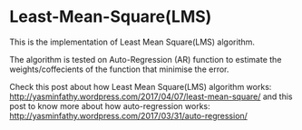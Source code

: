 # Least-Mean-Square(LMS)
This is the implementation of Least Mean Square(LMS) algorithm.

The algorithm is tested on Auto-Regression (AR) function to estimate the weights/coffecients of the function that minimise the error.

Check this post about how Least Mean Square(LMS) algorithm works:
http://yasminfathy.wordpress.com/2017/04/07/least-mean-square/
and this post to know more about how auto-regression works:
http://yasminfathy.wordpress.com/2017/03/31/auto-regression/
